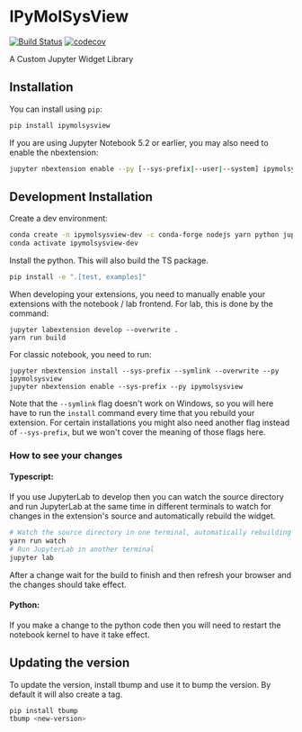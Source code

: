 
# IPyMolSysView

[![Build Status](https://travis-ci.org/UIBCDF/IPyMolSysView.svg?branch=master)](https://travis-ci.org/UIBCDF/ipymolsysview)
[![codecov](https://codecov.io/gh/UIBCDF/IPyMolSysView/branch/master/graph/badge.svg)](https://codecov.io/gh/UIBCDF/IPyMolSysView)


A Custom Jupyter Widget Library

## Installation

You can install using `pip`:

```bash
pip install ipymolsysview
```

If you are using Jupyter Notebook 5.2 or earlier, you may also need to enable
the nbextension:
```bash
jupyter nbextension enable --py [--sys-prefix|--user|--system] ipymolsysview
```

## Development Installation

Create a dev environment:
```bash
conda create -n ipymolsysview-dev -c conda-forge nodejs yarn python jupyterlab
conda activate ipymolsysview-dev
```

Install the python. This will also build the TS package.
```bash
pip install -e ".[test, examples]"
```

When developing your extensions, you need to manually enable your extensions with the
notebook / lab frontend. For lab, this is done by the command:

```
jupyter labextension develop --overwrite .
yarn run build
```

For classic notebook, you need to run:

```
jupyter nbextension install --sys-prefix --symlink --overwrite --py ipymolsysview
jupyter nbextension enable --sys-prefix --py ipymolsysview
```

Note that the `--symlink` flag doesn't work on Windows, so you will here have to run
the `install` command every time that you rebuild your extension. For certain installations
you might also need another flag instead of `--sys-prefix`, but we won't cover the meaning
of those flags here.

### How to see your changes
#### Typescript:
If you use JupyterLab to develop then you can watch the source directory and run JupyterLab at the same time in different
terminals to watch for changes in the extension's source and automatically rebuild the widget.

```bash
# Watch the source directory in one terminal, automatically rebuilding when needed
yarn run watch
# Run JupyterLab in another terminal
jupyter lab
```

After a change wait for the build to finish and then refresh your browser and the changes should take effect.

#### Python:
If you make a change to the python code then you will need to restart the notebook kernel to have it take effect.

## Updating the version

To update the version, install tbump and use it to bump the version.
By default it will also create a tag.

```bash
pip install tbump
tbump <new-version>
```

